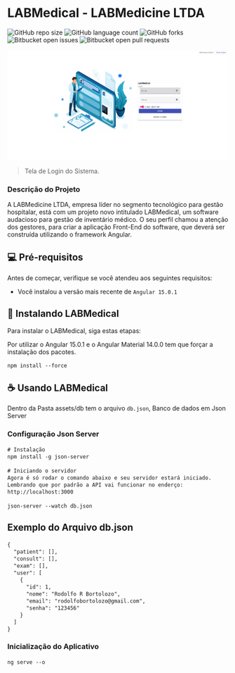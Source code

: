 # LABMedical - LABMedicine LTDA

![GitHub repo size](https://img.shields.io/github/repo-size/rodolfobortolozo/angular-http?style=for-the-badge)
![GitHub language count](https://img.shields.io/github/languages/count/rodolfobortolozo/angular-http?style=for-the-badge)
![GitHub forks](https://img.shields.io/github/forks/rodolfobortolozo/angular-http?style=for-the-badge)
![Bitbucket open issues](https://img.shields.io/bitbucket/issues/rodolfobortolozo/angular-http?style=for-the-badge)
![Bitbucket open pull requests](https://img.shields.io/bitbucket/pr-raw/rodolfobortolozo/angular-http?style=for-the-badge)

<img src=".../../src/assets/projeto.png" alt="exemplo imagem">

> Tela de Login do Sistema.

### Descrição do Projeto

A LABMedicine LTDA, empresa líder no segmento tecnológico para gestão hospitalar, está com um projeto novo intitulado LABMedical, um software audacioso para gestão de inventário médico. O seu perfil chamou a atenção dos gestores, para criar a aplicação Front-End do software, que deverá ser construída utilizando o framework Angular.

## 💻 Pré-requisitos

Antes de começar, verifique se você atendeu aos seguintes requisitos:

<!---Estes são apenas requisitos de exemplo. Adicionar, duplicar ou remover conforme necessário--->

- Você instalou a versão mais recente de `Angular 15.0.1`

## 🚀 Instalando LABMedical

Para instalar o LABMedical, siga estas etapas:

Por utilizar o Angular 15.0.1 e o Angular Material 14.0.0 tem que forçar a instalação dos pacotes.

```
npm install --force
```

## ☕ Usando LABMedical

Dentro da Pasta assets/db tem o arquivo `db.json`, Banco de dados em Json Server

### Configuração Json Server

```
# Instalação
npm install -g json-server

# Iniciando o servidor
Agora é só rodar o comando abaixo e seu servidor estará iniciado. Lembrando que por padrão a API vai funcionar no enderço: http://localhost:3000

json-server --watch db.json
```

## Exemplo do Arquivo db.json

```
{
  "patient": [],
  "consult": [],
  "exam": [],
  "user": [
    {
      "id": 1,
      "nome": "Rodolfo R Bortolozo",
      "email": "rodolfobortolozo@gmail.com",
      "senha": "123456"
    }
  ]
}
```

### Inicialização do Aplicativo

```
ng serve --o
```
